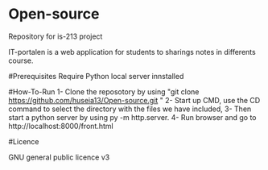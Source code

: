 # Open-source
Repository for is-213 project

IT-portalen is a web application for students to sharings notes in differents course.

#Prerequisites
Require Python local server innstalled


#How-To-Run
1- Clone the reposotory by using "git clone https://github.com/huseia13/Open-source.git "
2- Start up CMD, use the CD command to select the directory with the files we have included, 
3- Then start a python server by using py -m http.server. 
4- Run browser and go to http://localhost:8000/front.html

#Licence

GNU general public licence v3
